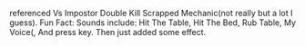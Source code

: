 referenced Vs Impostor Double Kill Scrapped Mechanic(not really but a lot I guess).
Fun Fact: Sounds include: Hit The Table, Hit The Bed, Rub Table, My Voice(, And press key. 
Then just added some effect.
